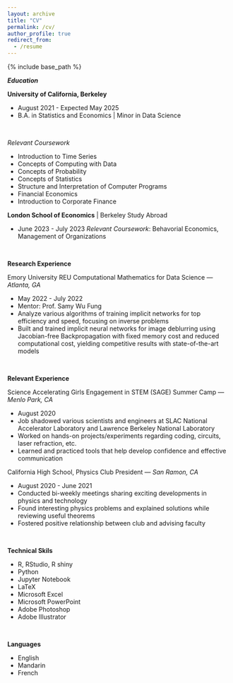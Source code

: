 ```yaml
---
layout: archive
title: "CV"
permalink: /cv/
author_profile: true
redirect_from:
  - /resume
---
```


{% include base_path %}

***Education***

**University of California, Berkeley**
* August 2021 - Expected May 2025
* B.A. in Statistics and Economics | Minor in Data Science                                                                                                   
<br/>

*Relevant Coursework*
* Introduction to Time Series
* Concepts of Computing with Data
* Concepts of Probability 
* Concepts of Statistics
* Structure and Interpretation of Computer Programs
* Financial Economics
* Introduction to Corporate Finance

**London School of Economics** | Berkeley Study Abroad
* June 2023 - July 2023
*Relevant Coursework*: Behavorial Economics, Management of Organizations
<br/>

**Research Experience**

Emory University REU Computational Mathematics for Data Science — _Atlanta, GA_
* May 2022 - July 2022
* Mentor: Prof. Samy Wu Fung
* Analyze various algorithms of training implicit networks for top efficiency and speed⁠, focusing on inverse problems
* Built and trained implicit neural networks for image deblurring using Jacobian-free Backpropagation with fixed memory cost and reduced computational cost, yielding competitive results with state-of-the-art models
<br/>

**Relevant Experience** 

Science Accelerating Girls Engagement in STEM (SAGE) Summer Camp — _Menlo Park, CA_
* August 2020
* Job shadowed various scientists and engineers at SLAC National Accelerator Laboratory  and Lawrence Berkeley National Laboratory 
* Worked on hands-on projects/experiments regarding coding, circuits, laser refraction, etc. 
* Learned and practiced tools that help develop confidence and effective communication 

California High School, Physics Club President — _San Ramon, CA_
* August 2020 - June 2021
* Conducted bi-weekly meetings sharing exciting developments in physics  and technology
* Found interesting physics problems and explained solutions while reviewing useful theorems 
* Fostered positive relationship between club and advising faculty 
<br/>

**Technical Skils**
* R, RStudio, R shiny
* Python
* Jupyter Notebook
* LaTeX
* Microsoft Excel
* Microsoft PowerPoint 
* Adobe Photoshop
* Adobe Illustrator
<br/>

**Languages**
* English
* Mandarin
* French
